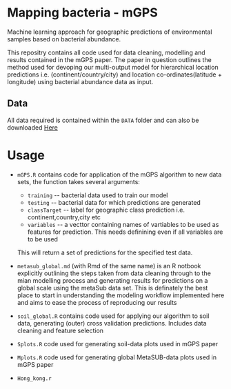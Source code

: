 # Mapping bacteria - mGPS
Machine learning approach for geographic predictions of environmental samples based on bacterial abundance. 

This repositry contains all code used for data cleaning, modelling and results contained in the mGPS paper. The paper in question outlines the method used for devoping our multi-output model for hierarchical location predictions i.e. (continent/country/city) and location co-ordinates(latitude + longitude) using bacterial abundance data as input.

## Data

All data required is contained within the `DATA` folder and can also be downloaded
<a id="raw-url" href="https://github.com/leomccarthy1/mGPS/blob/master/DATA/mGPS_data.zip?raw=true">Here</a>


# Usage 

* `mGPS.R` contains code for application of the mGPS algorithm to new data sets, the function takes several arguments:   
  - `training` -- bacterial data used to train our model  
  - `testing` -- bacterial data for which predictions are generated  
  - `classTarget` -- label for geographic class prediction i.e. continent,country,city etc
  - `variables` -- a vecttor containing names of vartiables to be used as features for prediction. This needs definining even if all            variables are to be used
  
  This will return a set of predictions for the specified test data.

* `metasub_global.md` (with Rmd of the same name) is an R notbook explicitly outlining the steps taken from data cleaning through to the mian modelling process and generating results for predictions on a global scale using the metaSub data set. This is definately the best place to start in understanding the modeling workflow implemented here and aims to ease the process of reproducing our results

* `soil_global.R` contains code used for applying our algorithm to soil data, generating (outer) cross validation predictions. Includes data cleaning and feature selection

* `Splots.R` code used for generating soil-data plots used in mGPS paper

* `Mplots.R` code used for generating global MetaSUB-data plots used in mGPS paper

* `Hong_kong.r` 



